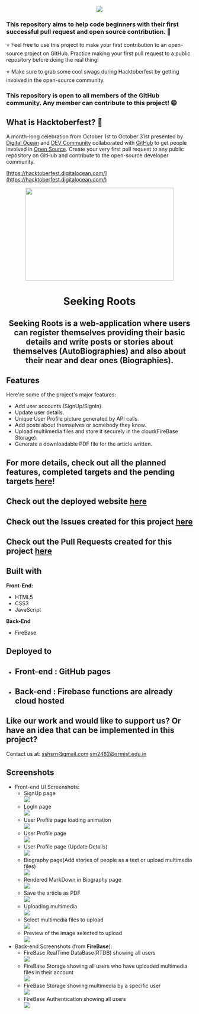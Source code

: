<div align="center">
    <img src="https://user-images.githubusercontent.com/70385488/192114009-0830321a-d227-4a4d-8411-6c03b54d7ce6.png" />
</div>

### This repository aims to help code beginners with their first successful pull request and open source contribution. :partying_face:

:star: Feel free to use this project to make your first contribution to an open-source project on GitHub. Practice making your first pull request to a public repository before doing the real thing!

:star: Make sure to grab some cool swags during Hacktoberfest by getting involved in the open-source community.

### This repository is open to all members of the GitHub community. Any member can contribute to this project! :grin:

## What is Hacktoberfest? :thinking:
A month-long celebration from October 1st to October 31st presented by [Digital Ocean](https://hacktoberfest.digitalocean.com/) and [DEV Community](https://dev.to/) collaborated with [GitHub](https://github.com/blog/2433-celebrate-open-source-this-october-with-hacktoberfest) to get people involved in [Open Source](https://github.com/open-source). Create your very first pull request to any public repository on GitHub and contribute to the open-source developer community.

[https://hacktoberfest.digitalocean.com/](https://hacktoberfest.digitalocean.com/)


<div align="center">
    <img src="assets/readme-assets/logo.png" width="400" height="250" />
</div>

<h1 align="center">Seeking Roots</h1>

<h2  align="center" id="description"><strong>Seeking Roots</strong> is a web-application where users can register themselves providing their basic details and write posts or stories about themselves (AutoBiographies) and also about their near and dear ones (Biographies).</h2>

<h2>Features</h2>

Here're some of the project's major features:

*   Add user accounts (SignUp/SignIn).
*   Update user details.
*   Unique User Profile picture generated by API calls.
*   Add posts about themselves or somebody they know.
*   Upload multiimedia files and store it securely in the cloud(FireBase Storage).
*   Generate a downloadable PDF file for the article written.

## For more details, check out all the planned features, completed targets and the pending targets [here](https://github.com/users/SSHSRN/projects/2/views/1)!
## Check out the deployed website [here](https://sshsrn.github.io/DevJams-2022__Seeking-Roots)
## Check out the Issues created for this project [here](https://github.com/SSHSRN/DevJams-2022__Seeking-Roots/issues)
## Check out the Pull Requests created for this project [here](https://github.com/SSHSRN/DevJams-2022__Seeking-Roots/pulls?q=is%3Apr+is%3Aclosed)


<h2>Built with</h2>

**Front-End:** 
* HTML5
* CSS3
* JavaScript

**Back-End**
* FireBase

## Deployed to

- <h2>Front-end : GitHub pages </h2>

- <h2>Back-end : Firebase functions are already cloud hosted </h2>

<h2>Like our work and would like to support us? Or have an idea that can be implemented in this project?</h2>

Contact us at: sshsrn@gmail.com sm2482@srmist.edu.in

## Screenshots

* Front-end UI Screenshots:
    * SignUp page <br> ![](assets/readme-assets/1.png)
    * LogIn page <br> ![](assets/readme-assets/2.png)
    * User Profile page loading animation <br> ![](assets/readme-assets/3.png)
    * User Profile page <br> ![](assets/readme-assets/4.png)
    * User Profile page (Update Details) <br> ![](assets/readme-assets/5.png)
    * Biography page(Add stories of people as a text or upload multimedia files) <br> ![](assets/readme-assets/6.png)
    * Rendered MarkDown in Biography page <br> ![](assets/readme-assets/7.png)
    * Save the article as PDF <br> ![](assets/readme-assets/8.png)
    * Uploading multimedia <br> ![](assets/readme-assets/9.png)
    * Select multimedia files to upload <br> ![](assets/readme-assets/10.png)
    * Preview of the image selected to upload <br> ![](assets/readme-assets/11.png)
* Back-end Screenshots (from **FireBase**):
    * FireBase RealTime DataBase(RTDB) showing all users <br> ![](assets/readme-assets/12.png)
    * FireBase Storage showing all users who have uploaded multimedia files in their account <br> ![](assets/readme-assets/13.png)
    * FireBase Storage showing multimedia by a specific user <br> ![](assets/readme-assets/14.png)
    * FireBase Authentication showing all users <br> ![](assets/readme-assets/15.png)
